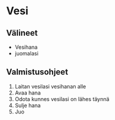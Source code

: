 # Vesi

## Välineet
- Vesihana
- juomalasi

## Valmistusohjeet
1. Laitan vesilasi vesihanan alle
2. Avaa hana
3. Odota kunnes vesilasi on lähes täynnä
4. Sulje hana
5. Juo